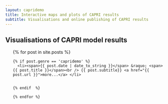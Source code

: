 ```yaml
---
layout: capridemo 
title: Interactive maps and plots of CAPRI results
subtitle: Visualisations and online publishing of CAPRI results 
---
```


<div id="post">
  <h2>Visualisations of CAPRI model results</h2>
  <ul class="posts">
    {% for post in site.posts %}

    {% if post.genre == 'capridemo' %}
      <li><span>{{ post.date | date_to_string }}</span> &raquo; <span>{{ post.title }}</span><br /> {{ post.subtitle}} <a href="{{ post.url }}">more...</a> </li>


    {% endif  %}

    {% endfor %}
  </ul>
</div>

